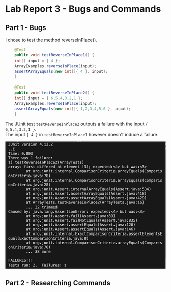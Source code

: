 # Lab Report 3 - Bugs and Commands  
## Part 1 - Bugs  
I chose to test the method reverseInPlace().  

```java
	@Test 
	public void testReverseInPlace1() {
    int[] input = { 4 };
    ArrayExamples.reverseInPlace(input);
    assertArrayEquals(new int[]{ 4 }, input);
	}

	@Test 
	public void testReverseInPlace2() {
    int[] input = { 6,5,4,3,2,1 };
    ArrayExamples.reverseInPlace(input);
    assertArrayEquals(new int[]{ 1,2,3,4,5,6 }, input);
	}
```
The JUnit test `testReverseInPlace2` outputs a failure with the input `{ 6,5,4,3,2,1 }`.  
The input `{ 4 }` in `testReverseInPlace1` however doesn't induce a failure.  

![failure-output](failure-output.png)

## Part 2 - Researching Commands   
